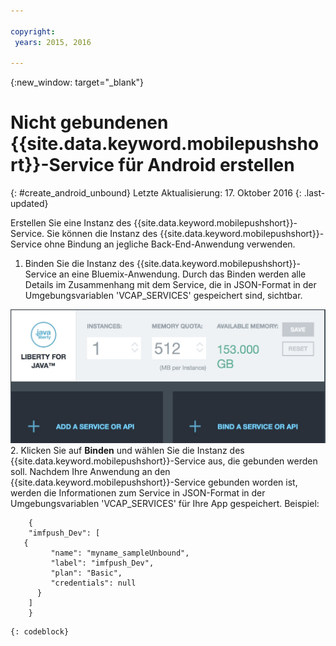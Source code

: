```yaml
---

copyright:
 years: 2015, 2016

---
```


{:new_window: target="_blank"}
# Nicht gebundenen {{site.data.keyword.mobilepushshort}}-Service für Android erstellen
{: #create_android_unbound}
Letzte Aktualisierung: 17. Oktober 2016
{: .last-updated}

Erstellen Sie eine Instanz des {{site.data.keyword.mobilepushshort}}-Service. Sie können die Instanz des {{site.data.keyword.mobilepushshort}}-Service ohne Bindung an jegliche Back-End-Anwendung verwenden.

1. Binden Sie die Instanz des {{site.data.keyword.mobilepushshort}}-Service an eine Bluemix-Anwendung. Durch das Binden werden alle Details im Zusammenhang mit dem Service, die in JSON-Format in der Umgebungsvariablen 'VCAP_SERVICES' gespeichert sind, sichtbar. 

![Binden eines Service für Push-Benachrichtigungen](images/unbound_1.jpg)
 2. Klicken Sie auf **Binden** und wählen Sie die Instanz des {{site.data.keyword.mobilepushshort}}-Service aus, die gebunden werden soll. Nachdem Ihre Anwendung an den {{site.data.keyword.mobilepushshort}}-Service gebunden worden ist, werden die Informationen zum Service in JSON-Format in der Umgebungsvariablen 'VCAP_SERVICES' für Ihre App gespeichert. Beispiel: 
```
 	{
    "imfpush_Dev": [
   {
         "name": "myname_sampleUnbound",
         "label": "imfpush_Dev",
         "plan": "Basic",
         "credentials": null
      }
    ]
    }
```
	{: codeblock}

